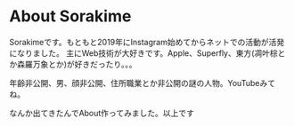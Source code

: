 # About Sorakime
Sorakimeです。もともと2019年にInstagram始めてからネットでの活動が活発になりました。
主にWeb技術が大好きです。Apple、Superfly、東方(凋叶棕とか森羅万象とか)が好きだったり。。。

年齢非公開、男、顔非公開、住所職業とか非公開の謎の人物。YouTubeみてね。

なんか出てきたんでAbout作ってみました。以上です
